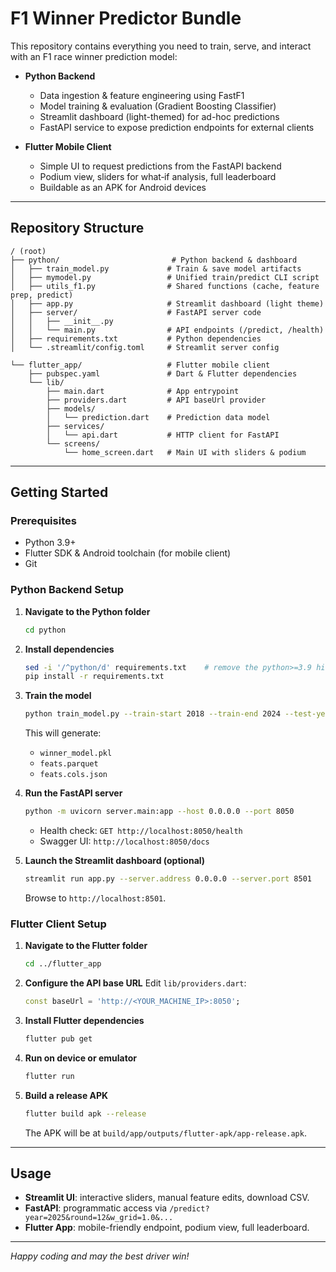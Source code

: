 # F1 Winner Predictor Bundle

This repository contains everything you need to train, serve, and interact with an F1 race winner prediction model:

* **Python Backend**

  * Data ingestion & feature engineering using FastF1
  * Model training & evaluation (Gradient Boosting Classifier)
  * Streamlit dashboard (light-themed) for ad-hoc predictions
  * FastAPI service to expose prediction endpoints for external clients

* **Flutter Mobile Client**

  * Simple UI to request predictions from the FastAPI backend
  * Podium view, sliders for what‑if analysis, full leaderboard
  * Buildable as an APK for Android devices

---

## Repository Structure

```
/ (root)
├── python/                         # Python backend & dashboard
│   ├── train_model.py             # Train & save model artifacts
│   ├── mymodel.py                 # Unified train/predict CLI script
│   ├── utils_f1.py                # Shared functions (cache, feature prep, predict)
│   ├── app.py                     # Streamlit dashboard (light theme)
│   ├── server/                    # FastAPI server code
│   │   ├── __init__.py
│   │   └── main.py                # API endpoints (/predict, /health)
│   ├── requirements.txt           # Python dependencies
│   └── .streamlit/config.toml     # Streamlit server config

└── flutter_app/                   # Flutter mobile client
    ├── pubspec.yaml               # Dart & Flutter dependencies
    └── lib/
        ├── main.dart              # App entrypoint
        ├── providers.dart         # API baseUrl provider
        ├── models/
        │   └── prediction.dart    # Prediction data model
        ├── services/
        │   └── api.dart           # HTTP client for FastAPI
        └── screens/
            └── home_screen.dart   # Main UI with sliders & podium
```

---

## Getting Started

### Prerequisites

* Python 3.9+
* Flutter SDK & Android toolchain (for mobile client)
* Git

### Python Backend Setup

1. **Navigate to the Python folder**

   ```bash
   cd python
   ```

2. **Install dependencies**

   ```bash
   sed -i '/^python/d' requirements.txt    # remove the python>=3.9 hint
   pip install -r requirements.txt
   ```

3. **Train the model**

   ```bash
   python train_model.py --train-start 2018 --train-end 2024 --test-year-start 2023
   ```

   This will generate:

   * `winner_model.pkl`
   * `feats.parquet`
   * `feats.cols.json`

4. **Run the FastAPI server**

   ```bash
   python -m uvicorn server.main:app --host 0.0.0.0 --port 8050
   ```

   * Health check: `GET http://localhost:8050/health`
   * Swagger UI:  `http://localhost:8050/docs`

5. **Launch the Streamlit dashboard (optional)**

   ```bash
   streamlit run app.py --server.address 0.0.0.0 --server.port 8501
   ```

   Browse to `http://localhost:8501`.

### Flutter Client Setup

1. **Navigate to the Flutter folder**

   ```bash
   cd ../flutter_app
   ```

2. **Configure the API base URL**
   Edit `lib/providers.dart`:

   ```dart
   const baseUrl = 'http://<YOUR_MACHINE_IP>:8050';
   ```

3. **Install Flutter dependencies**

   ```bash
   flutter pub get
   ```

4. **Run on device or emulator**

   ```bash
   flutter run
   ```

5. **Build a release APK**

   ```bash
   flutter build apk --release
   ```

   The APK will be at `build/app/outputs/flutter-apk/app-release.apk`.

---

## Usage

* **Streamlit UI**: interactive sliders, manual feature edits, download CSV.
* **FastAPI**: programmatic access via `/predict?year=2025&round=12&w_grid=1.0&...`
* **Flutter App**: mobile-friendly endpoint, podium view, full leaderboard.

---

*Happy coding and may the best driver win!*
